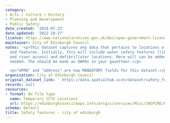 ```yaml
---
category:
- Arts / Culture / History
- Planning and Development
- Public Safety
date_created: '2018-07-23'
date_updated: '2022-10-27'
license: https://www.nationalarchives.gov.uk/doc/open-government-licence/version/3/
maintainer: City of Edinburgh Council
notes: '<p>This dataset captures any data that pertains to locations of safety equipment
  and features. Initially, this will include water safety features (like life buoys
  and river access) and defibrillator locations. More will can be added as and when
  needed. The should be made as OWPAs in your gazetteer.</p>

  <p>"UPRN" and "address" are now MANDATORY fields for this dataset.</p>'
organization: City of Edinburgh Council
original_dataset_link: ' https://data.spatialhub.scot/dataset/safety_features-ce'
records: null
resources:
- format: No file type
  name: Temporary CCTV Locations
  url: https://edinburghcouncilmaps.info/arcgis/services/Misc/INSPIRE/MapServer/WFSServer?
schema: default
title: Safety features - city of edinburgh
---
```

